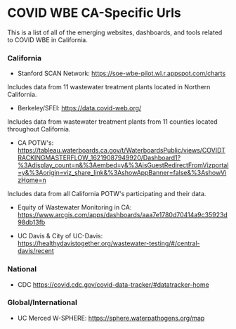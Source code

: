 # COVID WBE CA-Specific Urls

This is a list of all of the emerging websites, dashboards, and tools related to COVID WBE in California. 

### California

* Stanford SCAN Network: https://soe-wbe-pilot.wl.r.appspot.com/charts

Includes data from 11 wastewater treatment plants located in Northern California.

* Berkeley/SFEI: https://data.covid-web.org/

Includes data from wastewater treatment plants from 11 counties located throughout California.

* CA POTW's: https://tableau.waterboards.ca.gov/t/WaterboardsPublic/views/COVIDTRACKINGMASTERFLOW_16219087949920/Dashboard1?%3Adisplay_count=n&%3Aembed=y&%3AisGuestRedirectFromVizportal=y&%3Aorigin=viz_share_link&%3AshowAppBanner=false&%3AshowVizHome=n

Includes data from all California POTW's participating and their data.

* Equity of Wastewater Monitoring in CA: https://www.arcgis.com/apps/dashboards/aaa7e1780d70414a9c35923d98db13fb

* UC Davis & City of UC-Davis: https://healthydavistogether.org/wastewater-testing/#/central-davis/recent

### National

* CDC https://covid.cdc.gov/covid-data-tracker/#datatracker-home

### Global/International

* UC Merced W-SPHERE: https://sphere.waterpathogens.org/map

